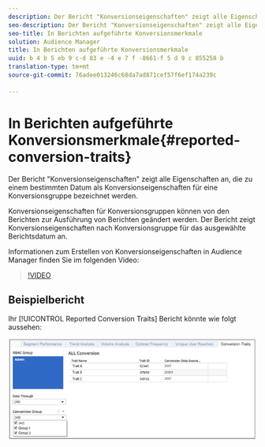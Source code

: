 ```yaml
---
description: Der Bericht "Konversionseigenschaften" zeigt alle Eigenschaften an, die zu einem bestimmten Datum als Konversionseigenschaften für eine Konversionsgruppe bezeichnet werden. Konversionseigenschaften für Konversionsgruppen können von den Berichten zur Ausführung von Berichten geändert werden. Der Bericht zeigt Konversionseigenschaften nach Konversionsgruppe für das ausgewählte Berichtsdatum an.
seo-description: Der Bericht "Konversionseigenschaften" zeigt alle Eigenschaften an, die zu einem bestimmten Datum als Konversionseigenschaften für eine Konversionsgruppe bezeichnet werden. Konversionseigenschaften für Konversionsgruppen können von den Berichten zur Ausführung von Berichten geändert werden. Der Bericht zeigt Konversionseigenschaften nach Konversionsgruppe für das ausgewählte Berichtsdatum an.
seo-title: In Berichten aufgeführte Konversionsmerkmale
solution: Audience Manager
title: In Berichten aufgeführte Konversionsmerkmale
uuid: b 4 b 5 eb 9 c-d 83 e -4 e 7 f -8661-f 5 d 9 c 855258 b
translation-type: tm+mt
source-git-commit: 76adee013246c68da7ad871cef57f6ef174a239c

---
```



# In Berichten aufgeführte Konversionsmerkmale{#reported-conversion-traits}

Der Bericht "Konversionseigenschaften" zeigt alle Eigenschaften an, die zu einem bestimmten Datum als Konversionseigenschaften für eine Konversionsgruppe bezeichnet werden.

Konversionseigenschaften für Konversionsgruppen können von den Berichten zur Ausführung von Berichten geändert werden. Der Bericht zeigt Konversionseigenschaften nach Konversionsgruppe für das ausgewählte Berichtsdatum an.

Informationen zum Erstellen von Konversionseigenschaften in Audience Manager finden Sie im folgenden Video:

>[!VIDEO](https://video.tv.adobe.com/v/23431/?captions=ger)

## Beispielbericht

Ihr [!UICONTROL Reported Conversion Traits] Bericht könnte wie folgt aussehen:

![](assets/reported-conversion-traits.png)
